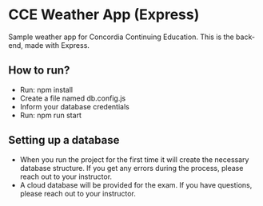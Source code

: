 # CCE Weather App (Express)
Sample weather app for Concordia Continuing Education. This is the back-end, made with Express.

## How to run?
- Run: npm install
- Create a file named db.config.js
- Inform your database credentials
- Run: npm run start

## Setting up a database
- When you run the project for the first time it will create the necessary database structure. If you get any errors during the process, please reach out to your instructor.
- A cloud database will be provided for the exam. If you have questions, please reach out to your instructor.
